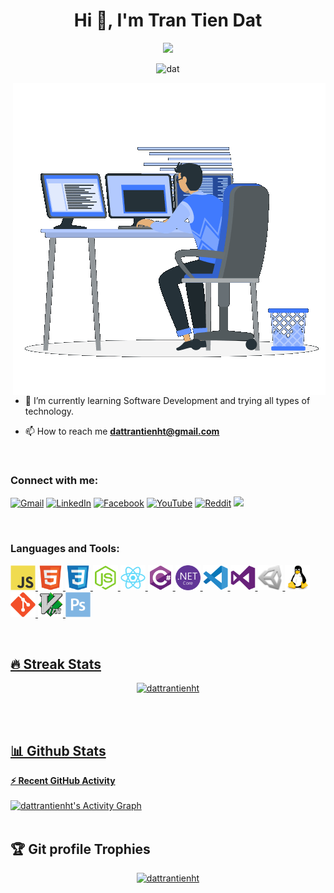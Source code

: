 <h1 align="center">Hi 👋, I'm Tran Tien Dat</h1>
<p align="center">
  <a href="https://github.com/DenverCoder1/readme-typing-svg"><img src="https://readme-typing-svg.herokuapp.com?lines=Software+Developer;Linux+Hobbyist;Always%20learning%20new%20things&center=true&width=500&height=50"></a>
</p>

<p align="center"> <img src="https://komarev.com/ghpvc/?username=dattrantienht&label=Profile%20views&color=0e75b6&style=flat"
    alt="dat" /> 
  </p>

<p><img align="right" src="https://github.com/dattrantienht/dattrantienht/blob/main/coding-boy.gif" alt="dev" /></p>


- 🌱 I’m currently learning Software Development and trying all types of technology.

- 📫 How to reach me **dattrantienht@gmail.com**



<br>

<h3 align="left">Connect with me:</h3>
<p align="left">
  <a href="mailto:dattrantienht@gmail.com"><img img src="https://img.shields.io/badge/gmail-%23EA4335.svg?style=plastic&logo=gmail&logoColor=white" alt="Gmail"/></a>
	<a href="https://www.linkedin.com/in/trantiendatvn/"><img src="https://img.shields.io/badge/linkedin-%230A66C2.svg?style=plastic&logo=linkedin&logoColor=white" alt="LinkedIn"/></a>
	<a href="https://www.facebook.com/tiendattran.gm/"><img src="https://img.shields.io/badge/facebook-%231877F2.svg?style=plastic&logo=facebook&logoColor=white" alt="Facebook"/></a>
	<a href="https://www.youtube.com/channel/UCK05rWCRmnibBOfSsa3phvA"><img src="https://img.shields.io/youtube/channel/subscribers/UCK05rWCRmnibBOfSsa3phvA?logo=youtube&style=plastic" alt="YouTube"/></a>
	<a href="https://www.reddit.com/user/M4chiavelli"><img src="https://img.shields.io/reddit/user-karma/combined/M4chiavelli?logo=reddit" alt="Reddit"/></a>
	<a href="https://steamcommunity.com/id/tiendattran/"><img src="https://img.shields.io/twitter/url?label=Steam&logo=steam&style=social&url=https%3A%2F%2Fimg.shields.io%2Ftwitter%2Furl%3Flabel%3DSteam%26logo%3Dsteam%26style%3Dplastic%26url%3Dhttps%253A%252F%252Fsteamcommunity.com%252Fid%252Ftiendattran%252F"/></a>
</p>

<br>

<h3 align="left">Languages and Tools:</h3>
<p align="left"> 
	<a href="https://www.javascript.com/" target="_blank" rel="noreferrer"> <img
      src="https://raw.githubusercontent.com/devicons/devicon/master/icons/javascript/javascript-original.svg"
      alt="android" width="40" height="40" />
	<a href="https://en.wikipedia.org/wiki/HTML5" target="_blank" rel="noreferrer"> <img
      src="https://raw.githubusercontent.com/devicons/devicon/master/icons/html5/html5-original.svg"
      alt="android" width="40" height="40" />
	<a href="https://en.wikipedia.org/wiki/CSS" target="_blank" rel="noreferrer"> <img
      src="https://raw.githubusercontent.com/devicons/devicon/master/icons/css3/css3-original.svg"
      alt="android" width="40" height="40" />
	<a href="https://nodejs.org/" target="_blank" rel="noreferrer"> <img
      src="https://raw.githubusercontent.com/devicons/devicon/master/icons/nodejs/nodejs-original.svg"
      alt="android" width="40" height="40" />
	<a href="https://reactjs.org/" target="_blank" rel="noreferrer"> <img
      src="https://raw.githubusercontent.com/devicons/devicon/master/icons/react/react-original.svg"
      alt="android" width="40" height="40" /> 
	<a href="https://en.wikipedia.org/wiki/C_Sharp_(programming_language)" target="_blank" rel="noreferrer"> <img
      src="https://raw.githubusercontent.com/devicons/devicon/master/icons/csharp/csharp-original.svg"
      alt="android" width="40" height="40" />
	<a href="https://dotnet.microsoft.com/en-us/" target="_blank" rel="noreferrer"> <img
      src="https://raw.githubusercontent.com/devicons/devicon/master/icons/dotnetcore/dotnetcore-original.svg"
      alt="android" width="40" height="40" /> 
	<a href="https://code.visualstudio.com/" target="_blank" rel="noreferrer"> <img
      src="https://raw.githubusercontent.com/devicons/devicon/master/icons/vscode/vscode-original.svg"
      alt="android" width="40" height="40" /> 
	<a href="https://visualstudio.microsoft.com/" target="_blank" rel="noreferrer"> <img
      src="https://raw.githubusercontent.com/devicons/devicon/master/icons/visualstudio/visualstudio-plain.svg"
      alt="android" width="40" height="40" /> 
	<a href="https://unity.com/" target="_blank" rel="noreferrer"> <img
      src="https://raw.githubusercontent.com/dattrantienht/dattrantienht/main/unity.png"
      alt="android" width="40" height="40" />
	<a href="https://en.wikipedia.org/wiki/Linux" target="_blank" rel="noreferrer"> <img
      src="https://raw.githubusercontent.com/devicons/devicon/master/icons/linux/linux-original.svg"
      alt="android" width="40" height="40" />
	<a href="https://git-scm.com/" target="_blank" rel="noreferrer"> <img
      src="https://raw.githubusercontent.com/devicons/devicon/master/icons/git/git-original.svg"
      alt="android" width="40" height="40" />
	<a href="https://www.vim.org/" target="_blank" rel="noreferrer"> <img
      src="https://raw.githubusercontent.com/devicons/devicon/master/icons/vim/vim-original.svg"
      alt="android" width="40" height="40" />
	<a href="https://www.adobe.com/products/photoshop.html" target="_blank" rel="noreferrer"> <img
      src="https://raw.githubusercontent.com/devicons/devicon/master/icons/photoshop/photoshop-plain.svg"
      alt="android" width="40" height="40" /> 
</p>

<br>

## 🔥 Streak Stats
<p align="center"><img src="https://github-readme-streak-stats.herokuapp.com/?user=dattrantienht&theme=algolia" alt="dattrantienht" /></p>

<br>
<br>

## 📊 Github Stats

 

  <summary><b>⚡ Recent GitHub Activity</b></summary>
  <br/>
   <a href="https://github.com/dattrantienht"><img alt="dattrantienht's Activity Graph" src="https://activity-graph.herokuapp.com/graph?username=dattrantienht&custom_title=dattrantienht's%20Contribution%20Graph&theme=react-dark" /></a>
  <br/>


<br/>

## :trophy: Git profile Trophies

<p align="center"> <a href="https://github.com/ryo-ma/github-profile-trophy"><img src="https://github-profile-trophy.vercel.app/?username=dattrantienht&layout=compact&theme=algolia" alt="dattrantienht" /></a> </p>
